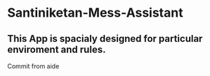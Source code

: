 # Santiniketan-Mess-Assistant
## This App is spacialy designed for particular enviroment and rules.

Commit from aide
